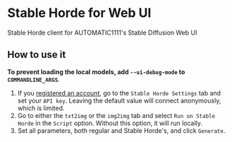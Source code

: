 # Stable Horde for Web UI
Stable Horde client for AUTOMATIC1111's Stable Diffusion Web UI

## How to use it

**To prevent loading the local models, add `--ui-debug-mode` to `COMMANDLINE_ARGS`**.

1. If you [registered an account](https://stablehorde.net/register), go to the `Stable Horde Settings` tab and set your `API key`. Leaving the default value will connect anonymously, which is limited.
2. Go to either the `txt2img` or the `img2img` tab and select `Run on Stable Horde` in the `Script` option. Without this option, it will run locally.
3. Set all parameters, both regular and Stable Horde's, and click `Generate`.
